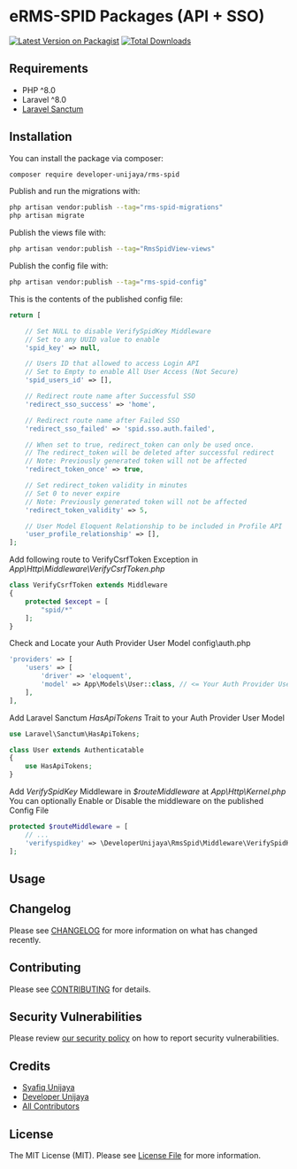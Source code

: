 # eRMS-SPID Packages (API + SSO)

[![Latest Version on Packagist](https://img.shields.io/packagist/v/developer-unijaya/rms-spid.svg?style=flat-square)](https://packagist.org/packages/developer-unijaya/rms-spid)
[![Total Downloads](https://img.shields.io/packagist/dt/developer-unijaya/rms-spid.svg?style=flat-square)](https://packagist.org/packages/developer-unijaya/rms-spid)

## Requirements

- PHP ^8.0
- Laravel ^8.0
- [Laravel Sanctum](https://laravel.com/docs/8.x/sanctum)

## Installation

You can install the package via composer:

```bash
composer require developer-unijaya/rms-spid
```

Publish and run the migrations with:

```bash
php artisan vendor:publish --tag="rms-spid-migrations"
php artisan migrate
```

Publish the views file with:

```bash
php artisan vendor:publish --tag="RmsSpidView-views"
```

Publish the config file with:

```bash
php artisan vendor:publish --tag="rms-spid-config"
```

This is the contents of the published config file:

```php
return [

    // Set NULL to disable VerifySpidKey Middleware
    // Set to any UUID value to enable
    'spid_key' => null,

    // Users ID that allowed to access Login API
    // Set to Empty to enable All User Access (Not Secure)
    'spid_users_id' => [],

    // Redirect route name after Successful SSO
    'redirect_sso_success' => 'home',

    // Redirect route name after Failed SSO
    'redirect_sso_failed' => 'spid.sso.auth.failed',

    // When set to true, redirect_token can only be used once.
    // The redirect_token will be deleted after successful redirect
    // Note: Previously generated token will not be affected
    'redirect_token_once' => true,

    // Set redirect_token validity in minutes
    // Set 0 to never expire
    // Note: Previously generated token will not be affected
    'redirect_token_validity' => 5,

    // User Model Eloquent Relationship to be included in Profile API
    'user_profile_relationship' => [],
];
```

Add following route to VerifyCsrfToken Exception in _App\Http\Middleware\VerifyCsrfToken.php_

```php
class VerifyCsrfToken extends Middleware
{
    protected $except = [
        "spid/*"
    ];
}
```

Check and Locate your Auth Provider User Model
config\auth.php

```php
'providers' => [
    'users' => [
        'driver' => 'eloquent',
        'model' => App\Models\User::class, // <= Your Auth Provider User Model
    ],
],
```

Add Laravel Sanctum _HasApiTokens_ Trait to your Auth Provider User Model

```php
use Laravel\Sanctum\HasApiTokens;

class User extends Authenticatable
{
    use HasApiTokens;
}
```

Add _VerifySpidKey_ Middleware in _$routeMiddleware_ at _App\Http\Kernel.php_
You can optionally Enable or Disable the middleware on the published Config File
```php
protected $routeMiddleware = [
    // ...
    'verifyspidkey' => \DeveloperUnijaya\RmsSpid\Middleware\VerifySpidKey::class,
];
```

## Usage

## Changelog

Please see [CHANGELOG](CHANGELOG.md) for more information on what has changed recently.

## Contributing

Please see [CONTRIBUTING](CONTRIBUTING.md) for details.

## Security Vulnerabilities

Please review [our security policy](../../security/policy) on how to report security vulnerabilities.

## Credits

- [Syafiq Unijaya](https://github.com/syafiq-unijaya)
- [Developer Unijaya](https://github.com/developer-unijaya)
- [All Contributors](../../contributors)

## License

The MIT License (MIT). Please see [License File](LICENSE.md) for more information.
